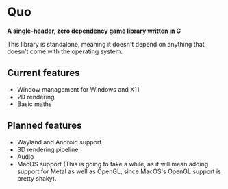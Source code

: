 # Quo

**A single-header, zero dependency game library written in C**

This library is standalone, meaning it doesn't depend on anything that doesn't come with the operating system.

## Current features
 - Window management for Windows and X11
 - 2D rendering
 - Basic maths

## Planned features
 - Wayland and Android support
 - 3D rendering pipeline
 - Audio
 - MacOS support (This is going to take a while, as it will mean adding support for Metal as well as OpenGL, since MacOS's OpenGL support is pretty shaky).
